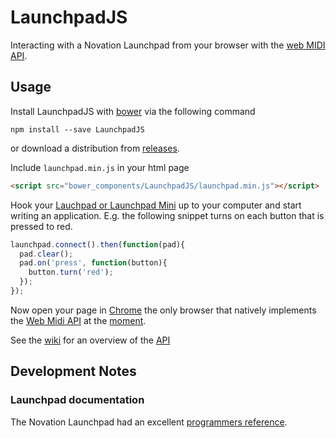 # LaunchpadJS
Interacting with a Novation Launchpad from your browser with the [web MIDI API][midi-web].

## Usage

Install LaunchpadJS with [bower][] via the following command

```shell
npm install --save LaunchpadJS
```

or download a distribution from [releases][].

Include `launchpad.min.js` in your html page

```html
<script src="bower_components/LaunchpadJS/launchpad.min.js"></script>
```

Hook your [Lauchpad or Launchpad Mini][launchpad] up to your computer and start writing an application. E.g. the following snippet turns on each button that is pressed to red.

```js
launchpad.connect().then(function(pad){
  pad.clear();
  pad.on('press', function(button){
    button.turn('red');
  });
});
```

Now open your page in [Chrome][chrome] the only browser that natively implements the [Web Midi API][midi-web] at the [moment][can-i-use/midi].

See the [wiki][] for an overview of the [API][api]

## Development Notes

### Launchpad documentation

The Novation Launchpad had an excellent [programmers reference][reference].

[midi-web]: https://webaudio.github.io/web-midi-api/
[bower]: http://bower.io/
[releases]: https://github.com/dvberkel/LaunchpadJS/releases
[launchpad]: http://global.novationmusic.com/launch/launchpad#
[chrome]: https://www.google.com/chrome/browser/desktop/
[can-i-use/midi]: http://caniuse.com/#feat=midi
[reference]: https://d19ulaff0trnck.cloudfront.net/sites/default/files/novation/downloads/4080/launchpad-programmers-reference.pdf
[wiki]: https://github.com/dvberkel/LaunchpadJS/wiki
[api]: https://github.com/dvberkel/LaunchpadJS/wiki/API
